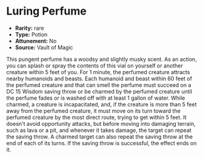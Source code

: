 
# Luring Perfume

* **Rarity:** rare
* **Type:** Potion
* **Attunement:** No
* **Source:** Vault of Magic


This pungent perfume has a woodsy and slightly musky scent. As an action, you can splash or spray the contents of this vial on yourself or another creature within 5 feet of you. For 1 minute, the perfumed creature attracts nearby humanoids and beasts. Each humanoid and beast within 60 feet of the perfumed creature and that can smell the perfume must succeed on a DC 15 Wisdom saving throw or be charmed by the perfumed creature until the perfume fades or is washed off with at least 1 gallon of water. While charmed, a creature is incapacitated, and, if the creature is more than 5 feet away from the perfumed creature, it must move on its turn toward the perfumed creature by the most direct route, trying to get within 5 feet. It doesn't avoid opportunity attacks, but before moving into damaging terrain, such as lava or a pit, and whenever it takes damage, the target can repeat the saving throw. A charmed target can also repeat the saving throw at the end of each of its turns. If the saving throw is successful, the effect ends on it.

